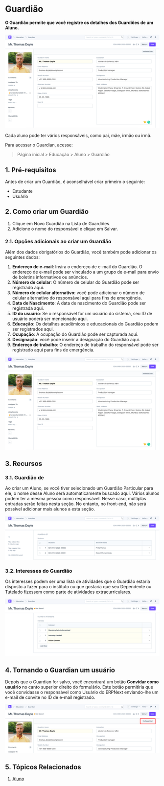 # Guardião



**O Guardião permite que você registre os detalhes dos Guardiões de um Aluno.**


![Guardian](/files/education-guardian-1.png)


Cada aluno pode ter vários responsáveis, como pai, mãe, irmão ou irmã.


Para acessar o Guardian, acesse:



> 
> Página inicial > Educação > Aluno > Guardião
> 
> 
> 


## 1. Pré-requisitos


Antes de criar um Guardião, é aconselhável criar primeiro o seguinte:


* Estudante
* Usuário


## 2. Como criar um Guardião


1. Clique em Novo Guardião na Lista de Guardiões.
2. Adicione o nome do responsável e clique em Salvar.


### 2.1. Opções adicionais ao criar um Guardião


Além dos dados obrigatórios do Guardião, você também pode adicionar os seguintes dados:


1. **Endereço de e-mail**: Insira o endereço de e-mail do Guardião. O endereço de e-mail pode ser vinculado a um grupo de e-mail para envio de boletins informativos ou anúncios.
2. **Número de celular**: O número de celular do Guardião pode ser registrado aqui.
3. **Número de celular alternativo**: você pode adicionar o número de celular alternativo do responsável aqui para fins de emergência.
4. **Data de Nascimento**: A data de nascimento do Guardião pode ser registrada aqui.
5. **ID do usuário**: Se o responsável for um usuário do sistema, seu ID de usuário poderá ser mencionado aqui.
6. **Educação**: Os detalhes acadêmicos e educacionais do Guardião podem ser registrados aqui.
7. **Ocupação**: A ocupação do Guardião pode ser capturada aqui.
8. **Designação**: você pode inserir a designação do Guardião aqui.
9. **Endereço de trabalho**: O endereço de trabalho do responsável pode ser registrado aqui para fins de emergência.


![Guardian](/files/education-guardian-1.png)


## 3. Recursos


### 3.1. Guardião de


Ao criar um Aluno, se você tiver selecionado um Guardião Particular para ele, o nome desse Aluno será automaticamente buscado aqui. Vários alunos podem ter a mesma pessoa como responsável. Nesse caso, múltiplas entradas serão feitas nesta seção. No entanto, no front-end, não será possível adicionar mais alunos a esta seção.


![Guardian](/files/education-guardian-2.png)


### 3.2. Interesses do Guardião


Os interesses podem ser uma lista de atividades que o Guardião estaria disposto a fazer para o instituto ou que gostaria que seu Dependente ou Tutelado fizessem como parte de atividades extracurriculares.


![Guardian](/files/education-guardian-3.png)


## 4. Tornando o Guardian um usuário


Depois que o Guardian for salvo, você encontrará um botão **Convidar como usuário** no canto superior direito do formulário. Este botão permitiria que você convidasse o responsável como Usuário do ERPNext enviando-lhe um e-mail de convite no ID de e-mail registrado.


![Guardian](/files/education-guardian-4.png)


## 5. Tópicos Relacionados


1. [Aluno](/docs/pt/education/student)



